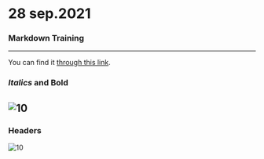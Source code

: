 # 28 sep.2021
### Markdown Training
---
You can find it [through this link](https://www.markdowntutorial.com/).

### _Italics_ and **Bold**
![10](https://user-images.githubusercontent.com/91392322/135763744-4c4aabb2-92d8-48c6-aec5-05bbf4ebef57.PNG)
---
### Headers
![10](https://user-images.githubusercontent.com/91392322/135764069-eb475b8b-b5a0-4f34-919b-542fe898bc88.PNG)
